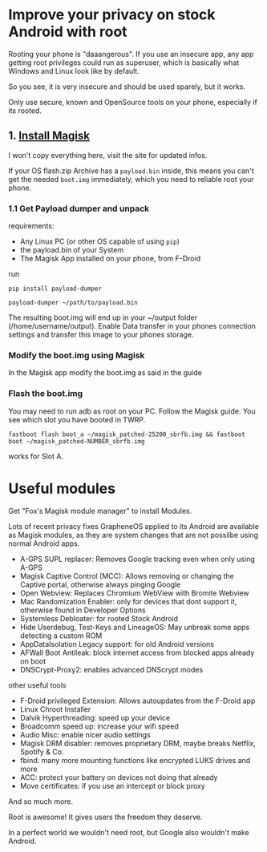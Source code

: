 # Improve your privacy on stock Android with root

Rooting your phone is "daaangerous". If you use an insecure app, any app getting root privileges could run as superuser, which is basically what Windows and Linux look like by default.

So you see, it is very insecure and should be used sparely, but it works.
  
Only use secure, known and OpenSource tools on your phone, especially if its rooted.
  

## 1. [Install Magisk](https://topjohnwu.github.io/Magisk/install.html)
  
I won't copy everything here, visit the site for updated infos.
  
If your OS flash.zip Archive has a `payload.bin` inside, this means you can't get the needed `boot.img` immediately, which you need to reliable root your phone.
  
### 1.1 Get Payload dumper and unpack
  
requirements:

- Any Linux PC (or other OS capable of using `pip`)
- the payload.bin of your System
- The Magisk App installed on your phone, from F-Droid

run

```
pip install payload-dumper

payload-dumper ~/path/to/payload.bin
```

The resulting boot.img will end up in your ~/output folder (/home/username/output). Enable Data transfer in your phones connection settings and transfer this image to your phones storage.

### Modify the boot.img using Magisk
  
In the Magisk app modify the boot.img as said in the guide

### Flash the boot.img

You may need to run adb as root on your PC. Follow the Magisk guide. You see which slot you have booted in TWRP.
  
```
fastboot flash boot_a ~/magisk_patched-25200_sbrfb.img && fastboot boot ~/magisk_patched-NUMBER_sbrfb.img
```

works for Slot A.

# Useful modules

Get "Fox's Magisk module manager" to install Modules.

Lots of recent privacy fixes GrapheneOS applied to its Android are available as Magisk modules, as they are system changes that are not possilbe using normal Android apps.
  
  
- A-GPS SUPL replacer: Removes Google tracking even when only using A-GPS
- Magisk Captive Control (MCC): Allows removing or changing the Captive portal, otherwise always pinging Google
- Open Webview: Replaces Chromium WebView with Bromite Webview
- Mac Randomization Enabler: only for devices that dont support it, otherwise found in Developer Options
- Systemless Debloater: for rooted Stock Android
- Hide Userdebug, Test-Keys and LineageOS: May unbreak some apps detecting a custom ROM
- AppDataIsolation Legacy support: for old Android versions
- AFWall Boot Antileak: block internet access from blocked apps already on boot
- DNSCrypt-Proxy2: enables advanced DNScrypt modes

other useful tools

- F-Droid privileged Extension: Allows autoupdates from the F-Droid app
- Linux Chroot Installer
- Dalvik Hyperthreading: speed up your device
- Broadcomm speed up: increase your wifi speed
- Audio Misc: enable nicer audio settings
- Magisk DRM disabler: removes proprietary DRM, maybe breaks Netflix, Spotify & Co.
- fbind: many more mounting functions like encrypted LUKS drives and more
- ACC: protect your battery on devices not doing that already
- Move certificates: if you use an intercept or block proxy


And so much more.
  
Root is awesome! It gives users the freedom they deserve.
  
In a perfect world we wouldn't need root, but Google also wouldn't make Android.

